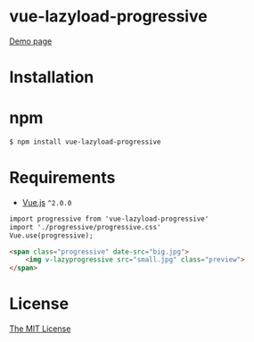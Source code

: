 # vue-lazyload-progressive

[Demo page](https://jiuyekafei.github.io/vue-lazyload-progressive/dist/index.html) 

# Installation
# npm

```html
$ npm install vue-lazyload-progressive
```

# Requirements

- [Vue.js](https://github.com/vuejs/vue) `^2.0.0`

```html
import progressive from 'vue-lazyload-progressive'
import './progressive/progressive.css'
Vue.use(progressive);

<span class="progressive" date-src="big.jpg">
    <img v-lazyprogressive src="small.jpg" class="preview">
</span>
```


# License

[The MIT License](http://opensource.org/licenses/MIT)

